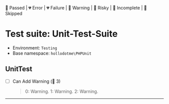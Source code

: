💚 Passed | 💔 Error | 💔 Failure | 🧡 Warning | 💛 Risky | 💙 Incomplete | 💜 Skipped

# Test suite: Unit-Test-Suite

* Environment: `Testing`
* Base namespace: `hollodotme\PHPUnit`

## UnitTest

- [ ] Can Add Warning (🧡 3)
  > 0: Warning.
  > 1: Warning.
  > 2: Warning.


---

